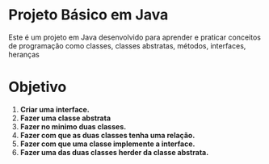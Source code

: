# Projeto Básico em Java
Este é um projeto em Java desenvolvido para aprender e praticar conceitos de programação como classes, classes abstratas, métodos, interfaces, heranças


# Objetivo
1. **Criar uma interface.**
2. **Fazer uma classe abstrata**
3. **Fazer no minimo duas classes.**
4. **Fazer com que as duas classes tenha uma relação.**
5. **Fazer com que uma classe implemente a interface.**
6. **Fazer uma das duas classes herder da classe abstrata.**